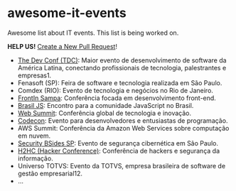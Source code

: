 # awesome-it-events

Awesome list about IT events.
This list is being worked on. 

**HELP US!** [Create a New Pull Request](https://github.com/amqf/awesome-it-events/pulls)!

- [The Dev Conf (TDC)](https://thedevconf.com/tdc/2024/index.html): Maior evento de desenvolvimento de software da América Latina, conectando profissionais de tecnologia, palestrantes e empresas1.
- Fenasoft (SP): Feira de software e tecnologia realizada em São Paulo.
- Comdex (RIO): Evento de tecnologia e negócios no Rio de Janeiro.
- [FrontIn Sampa](https://frontinsampa.com.br/): Conferência focada em desenvolvimento front-end.
- [Brasil JS](https://www.braziljs.org/): Encontro para a comunidade JavaScript no Brasil.
- [Web Summit](https://rio.websummit.com/): Conferência global de tecnologia e inovação.
- [Codecon](https://codecon.dev/): Evento para desenvolvedores e entusiastas de programação.
- AWS Summit: Conferência da Amazon Web Services sobre computação em nuvem.
- [Security BSides SP](https://securitybsides.com.br/): Evento de segurança cibernética em São Paulo.
- [H2HC (Hacker Conference)](https://www.h2hc.com.br/): Conferência de hackers e segurança da informação.
- Universo TOTVS: Evento da TOTVS, empresa brasileira de software de gestão empresarial12.
- ...
